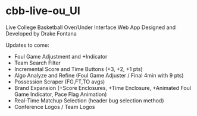 # cbb-live-ou_UI
Live College Basketball Over/Under Interface Web App
Designed and Developed by Drake Fontana

Updates to come:

- Foul Game Adjustment and +Indicator
- Team Search Filter
- Incremental Score and Time Buttons (+3, +2, +1 pts)
- Algo Analyze and Refine (Foul Game Adjuster / Final 4min with 9 pts)
- Possession Scraper (FG,FT,TO avgs)
- Brand Expansion (+Score Enclosures, +Time Enclosure, +Animated Foul Game Indicator, Pace Flag Animation)
- Real-Time Matchup Selection (header bug selection method)
- Conference Logos / Team Logos